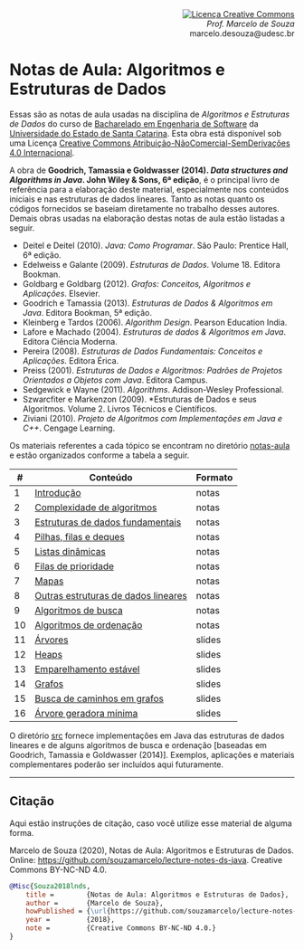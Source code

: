 <div align="right" style="text-align:right"><a rel="license" href="http://creativecommons.org/licenses/by-nc-nd/4.0/"><img alt="Licença Creative Commons" style="border-width:0" src="https://i.creativecommons.org/l/by-nc-nd/4.0/88x31.png" /></a><br><i>Prof. Marcelo de Souza</i><br>marcelo.desouza@udesc.br</div>

# Notas de Aula: Algoritmos e Estruturas de Dados

Essas são as notas de aula usadas na disciplina de *Algoritmos e Estruturas de Dados* do curso de [Bacharelado em Engenharia de Software](https://www.udesc.br/ceavi/engenhariadesoftware) da [Universidade do Estado de Santa Catarina](https://www.udesc.br/ceavi). Esta obra está disponível sob uma Licença <a rel="license" href="http://creativecommons.org/licenses/by-nc-nd/4.0/">Creative Commons Atribuição-NãoComercial-SemDerivações 4.0 Internacional</a>.

A obra de **Goodrich, Tamassia e Goldwasser (2014). *Data structures and Algorithms in Java*. John Wiley & Sons, 6ª edição**, é o principal livro de referência para a elaboração deste material, especialmente nos conteúdos iniciais e nas estruturas de dados lineares. Tanto as notas quanto os códigos fornecidos se baseiam diretamente no trabalho desses autores. Demais obras usadas na elaboração destas notas de aula estão listadas a seguir.

+ Deitel e Deitel (2010). *Java: Como Programar*. São Paulo: Prentice Hall, 6ª edição.
+ Edelweiss e Galante (2009). *Estruturas de Dados*. Volume 18. Editora Bookman.
+ Goldbarg e Goldbarg (2012). *Grafos: Conceitos, Algoritmos e Aplicações*. Elsevier.
+ Goodrich e Tamassia (2013). *Estruturas de Dados & Algoritmos em Java*. Editora Bookman, 5ª edição.
+ Kleinberg e Tardos (2006). *Algorithm Design*. Pearson Education India.
+ Lafore e Machado (2004). *Estruturas de dados & Algoritmos em Java*. Editora Ciência Moderna.
+ Pereira (2008). *Estruturas de Dados Fundamentais: Conceitos e Aplicações*. Editora Érica.
+ Preiss (2001). *Estruturas de Dados e Algoritmos: Padrões de Projetos Orientados a Objetos com Java*. Editora Campus.
+ Sedgewick e Wayne (2011). *Algorithms*. Addison-Wesley Professional.
+ Szwarcfiter e Markenzon (2009). *Estruturas de Dados e seus Algoritmos. Volume 2. Livros Técnicos e Científicos.
+ Ziviani (2010). *Projeto de Algoritmos com Implementações em Java e C++*. Cengage Learning.

Os materiais referentes a cada tópico se encontram no diretório [notas-aula](./notas-aula) e estão organizados conforme a tabela a seguir.

|#|Conteúdo|Formato|
|-|--------|-------|
|1|[Introdução](./notas-aula/1-introducao/introducao.pdf)|notas|
|2|[Complexidade de algoritmos](./notas-aula/2-complexidade-algoritmos/complexidade-algoritmos.pdf)|notas|
|3|[Estruturas de dados fundamentais](./notas-aula/3-estruturas-dados-fundamentais/estruturas-dados-fundamentais.pdf)|notas|
|4|[Pilhas, filas e deques](./notas-aula/4-pilhas-filas-deques/pilhas-filas-deques.pdf)|notas|
|5|[Listas dinâmicas](./notas-aula/5-listas-dinamicas/listas-dinamicas.pdf)|notas|
|6|[Filas de prioridade](./notas-aula/6-filas-prioridade/filas-prioridade.pdf)|notas|
|7|[Mapas](./notas-aula/7-mapas/mapas.pdf)|notas|
|8|[Outras estruturas de dados lineares](./notas-aula/8-outras-estruturas-dados-lineares/outras-estruturas-dados-lineares.pdf)|notas|
|9|[Algoritmos de busca](./notas-aula/9-algoritmos-busca/algoritmos-busca.pdf)|notas|
|10|[Algoritmos de ordenação](./notas-aula/10-algoritmos-ordenacao/algoritmos-ordenacao.pdf)|notas|
|11|[Árvores](./notas-aula/11-arvores/arvores.pdf)|slides|
|12|[Heaps](./notas-aula/12-heaps/heaps.pdf)|slides|
|13|[Emparelhamento estável](./notas-aula/13-emparelhamento-estavel/emparelhamento-estavel.pdf)|slides|
|14|[Grafos](./notas-aula/14-grafos/grafos.pdf)|slides|
|15|[Busca de caminhos em grafos](./notas-aula/15-busca-caminhos/busca-caminhos.pdf)|slides|
|16|[Árvore geradora mínima](./notas-aula/16-arvore-geradora-minima/arvore-geradora-minima.pdf)|slides|

O diretório [src](./src) fornece implementações em Java das estruturas de dados lineares e de alguns algoritmos de busca e ordenação [baseadas em Goodrich, Tamassia e Goldwasser (2014)]. Exemplos, aplicações e materiais complementares poderão ser incluídos aqui futuramente.

***

## Citação

Aqui estão instruções de citação, caso você utilize esse material de alguma forma.

Marcelo de Souza (2020), Notas de Aula: Algoritmos e Estruturas de Dados. Online: https://github.com/souzamarcelo/lecture-notes-ds-java. Creative Commons BY-NC-ND 4.0.

```bibtex
@Misc{Souza2018lnds,
    title =        {Notas de Aula: Algoritmos e Estruturas de Dados},
    author =       {Marcelo de Souza}, 
    howPublished = {\url{https://github.com/souzamarcelo/lecture-notes-ds-java}}, 
    year =         {2018},
    note =         {Creative Commons BY-NC-ND 4.0.}
}
```
